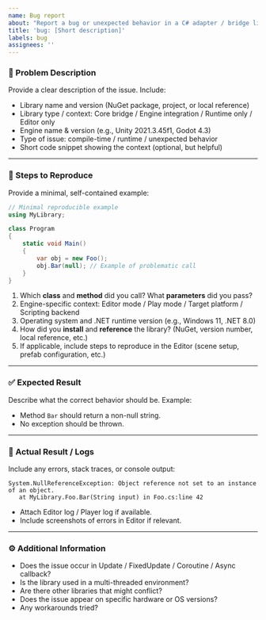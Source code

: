 ```yaml
---
name: Bug report
about: "Report a bug or unexpected behavior in a C# adapter / bridge library"
title: 'bug: [Short description]'
labels: bug
assignees: ''
---
```


### 🐛 Problem Description
Provide a clear description of the issue. Include:
- Library name and version (NuGet package, project, or local reference)
- Library type / context: Core bridge / Engine integration / Runtime only / Editor only
- Engine name & version (e.g., Unity 2021.3.45f1, Godot 4.3)
- Type of issue: compile-time / runtime / unexpected behavior
- Short code snippet showing the context (optional, but helpful)

---

### 📝 Steps to Reproduce
Provide a minimal, self-contained example:

```csharp
// Minimal reproducible example
using MyLibrary;

class Program
{
    static void Main()
    {
        var obj = new Foo();
        obj.Bar(null); // Example of problematic call
    }
}
````

1. Which **class** and **method** did you call? What **parameters** did you pass?
2. Engine-specific context: Editor mode / Play mode / Target platform / Scripting backend
3. Operating system and .NET runtime version (e.g., Windows 11, .NET 8.0)
4. How did you **install** and **reference** the library? (NuGet, version number, local reference, etc.)
5. If applicable, include steps to reproduce in the Editor (scene setup, prefab configuration, etc.)

---

### ✅ Expected Result

Describe what the correct behavior should be.
Example:

* Method `Bar` should return a non-null string.
* No exception should be thrown.

---

### 📄 Actual Result / Logs

Include any errors, stack traces, or console output:

```text
System.NullReferenceException: Object reference not set to an instance of an object.
   at MyLibrary.Foo.Bar(String input) in Foo.cs:line 42
```

* Attach Editor log / Player log if available.
* Include screenshots of errors in Editor if relevant.

---

### ⚙ Additional Information

* Does the issue occur in Update / FixedUpdate / Coroutine / Async callback?
* Is the library used in a multi-threaded environment?
* Are there other libraries that might conflict?
* Does the issue appear on specific hardware or OS versions?
* Any workarounds tried?